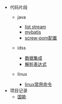 - 代码片段
    - java
        - [list stream](code/java/list)
        - [mybatis](code/java/mybatis)
        - [screw-pom配置](code/java/screw)
    - idss
        - [数据集成](code/work/sciApi)
        - [解析表达式](code/work/parsii)

    - linux
        - [linux常用命令](code/linux/linux)
- 项目记录
    - [国能](project/gn.md)